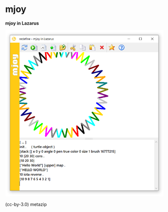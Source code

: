 # mjoy
**mjoy in Lazarus**

![mjoyLaz1](https://github.com/metazip/mjoy/blob/main/images/mjoyLaz1.png)

(cc-by-3.0) metazip
